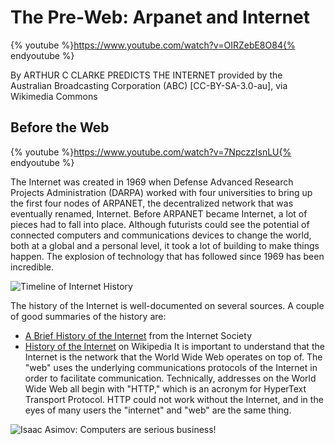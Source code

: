 
# The Pre-Web: Arpanet and Internet

{% youtube %}https://www.youtube.com/watch?v=OIRZebE8O84{% endyoutube %}

By ARTHUR C CLARKE PREDICTS THE INTERNET 
provided by the Australian Broadcasting Corporation (ABC) 
[CC-BY-SA-3.0-au], via Wikimedia Commons

## Before the Web

{% youtube %}https://www.youtube.com/watch?v=7NpczzIsnLU{% endyoutube %}

The Internet was created in 1969 when Defense Advanced Research Projects Administration (DARPA) worked with four universities to bring up the first four nodes of ARPANET, the decentralized network that was eventually renamed, Internet. Before ARPANET became Internet, a lot of pieces had to fall into place. Although futurists could see the potential of connected computers and communications devices to change the world, both at a global and a personal level, it took a lot of building to make things happen. The explosion of technology that has followed since 1969 has been incredible.

![Timeline of Internet History](http://www.internetsociety.org/sites/default/files/images/timeline.gif)

 The history of the Internet is well-documented on several sources. A couple of good summaries of the history are:

* [A Brief History of the Internet](http://www.internetsociety.org/internet/what-internet/history-internet/brief-history-internet) from the Internet Society
* [History of the Internet](http://en.wikipedia.org/wiki/History_of_the_Internet) on Wikipedia
It is important to understand that the Internet is the network that the World Wide Web operates on top of. The "web" uses the underlying communications protocols of the Internet in order to facilitate communication. Technically, addresses on the World Wide Web all begin with "HTTP," which is an acronym for HyperText Transport Protocol. HTTP could not work without the Internet, and in the eyes of many users the "internet" and "web" are the same thing.

![Isaac Asimov: Computers are serious business!](http://i.imgur.com/yRVPd.png)